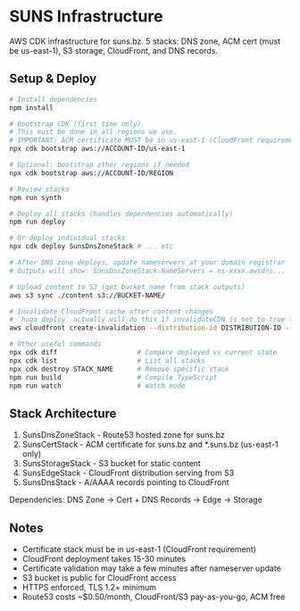 # SUNS Infrastructure

AWS CDK infrastructure for suns.bz. 5 stacks: DNS zone, ACM cert (must be us-east-1), S3 storage, CloudFront, and DNS records.

## Setup & Deploy

```sh
# Install dependencies
npm install

# Bootstrap CDK (first time only)
# This must be done in all regions we use.
# IMPORTANT: ACM certificate MUST be in us-east-1 (CloudFront requirement)
npx cdk bootstrap aws://ACCOUNT-ID/us-east-1

# Optional: bootstrap other regions if needed
npx cdk bootstrap aws://ACCOUNT-ID/REGION

# Review stacks
npm run synth

# Deploy all stacks (handles dependencies automatically)
npm run deploy

# Or deploy individual stacks
npx cdk deploy SunsDnsZoneStack # ... etc

# After DNS zone deploys, update nameservers at your domain registrar
# Outputs will show: SunsDnsZoneStack.NameServers = ns-xxxx.awsdns...

# Upload content to S3 (get bucket name from stack outputs)
aws s3 sync ./content s3://BUCKET-NAME/

# Invalidate CloudFront cache after content changes
# `hugo deploy` actually will do this if invalidateCDN is set to true (the defautl), so no need to run this ourselves:
aws cloudfront create-invalidation --distribution-id DISTRIBUTION-ID --paths "/*"

# Other useful commands
npx cdk diff                    # Compare deployed vs current state
npx cdk list                    # List all stacks
npx cdk destroy STACK_NAME      # Remove specific stack
npm run build                   # Compile TypeScript
npm run watch                   # Watch mode
```

## Stack Architecture

1. SunsDnsZoneStack - Route53 hosted zone for suns.bz
2. SunsCertStack - ACM certificate for suns.bz and *.suns.bz (us-east-1 only)
3. SunsStorageStack - S3 bucket for static content
4. SunsEdgeStack - CloudFront distribution serving from S3
5. SunsDnsStack - A/AAAA records pointing to CloudFront

Dependencies: DNS Zone → Cert + DNS Records → Edge → Storage

## Notes

- Certificate stack must be in us-east-1 (CloudFront requirement)
- CloudFront deployment takes 15-30 minutes
- Certificate validation may take a few minutes after nameserver update
- S3 bucket is public for CloudFront access
- HTTPS enforced, TLS 1.2+ minimum
- Route53 costs ~$0.50/month, CloudFront/S3 pay-as-you-go, ACM free

